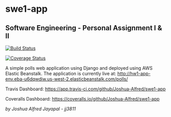 # swe1-app
## Software Engineering - Personal Assignment I & II

[![Build Status](https://app.travis-ci.com/gcivil-nyu-org/Wednesday-Fall2023-Team-1.svg?branch=joshua-master)](https://app.travis-ci.com/github/gcivil-nyu-org/Wednesday-Fall2023-Team-1)



[![Coverage Status](https://coveralls.io/repos/github/Joshua-Alfred/swe1-app/badge.svg?branch=main)](https://coveralls.io/github/Joshua-Alfred/swe1-app?branch=main)

A simple polls web application using Django and deployed using AWS Elastic Beanstalk. The application is currently live at: http://hw1-app-env.eba-u6dqwdiw.us-west-2.elasticbeanstalk.com/polls/

Travis Dashboard: https://app.travis-ci.com/github/Joshua-Alfred/swe1-app

Coveralls Dashboard: https://coveralls.io/github/Joshua-Alfred/swe1-app

*by Joshua Alfred Jayapal - jj3811* 
